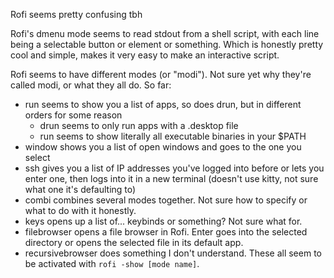 Rofi seems pretty confusing tbh

Rofi's dmenu mode seems to read stdout from a shell script, with each line being a selectable button or element or something. Which is honestly pretty cool and simple, makes it very easy to make an interactive script.

Rofi seems to have different modes (or "modi"). Not sure yet why they're called modi, or what they all do. So far:
- run seems to show you a list of apps, so does drun, but in different orders for some reason
    - drun seems to only run apps with a .desktop file
    - run seems to show literally all executable binaries in your $PATH
- window shows you a list of open windows and goes to the one you select
- ssh gives you a list of IP addresses you've logged into before or lets you enter one, then logs into it in a new terminal (doesn't use kitty, not sure what one it's defaulting to)
- combi combines several modes together. Not sure how to specify or what to do with it honestly.
- keys opens up a list of... keybinds or something? Not sure what for.
- filebrowser opens a file browser in Rofi. Enter goes into the selected directory or opens the selected file in its default app.
- recursivebrowser does something I don't understand. 
These all seem to be activated with `rofi -show [mode name]`.

